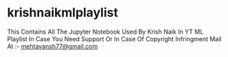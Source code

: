 # krishnaikmlplaylist
This Contains All The Jupyter Notebook Used By Krish Naik In YT ML Playlist
In Case You Need Support Or In Case Of Copyright Infringment Mail At :- mehtavansh77@gmail.com
